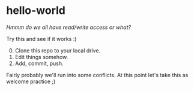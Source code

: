 # hello-world

*Hmmm do we all have read/write access or what?*

Try this and see if it works :)

0. Clone this repo to your local drive.
0. Edit things somehow.
0. Add, commit, push.

Fairly probably we'll run into some conflicts.
At this point let's take this as welcome practice ;)

